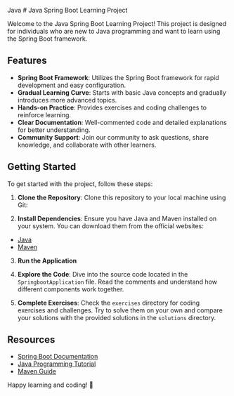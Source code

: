 Java # Java Spring Boot Learning Project

Welcome to the Java Spring Boot Learning Project! This project is designed for individuals who are new to Java
programming and want to learn using the Spring Boot framework.

## Features

- **Spring Boot Framework**: Utilizes the Spring Boot framework for rapid development and easy configuration.
- **Gradual Learning Curve**: Starts with basic Java concepts and gradually introduces more advanced topics.
- **Hands-on Practice**: Provides exercises and coding challenges to reinforce learning.
- **Clear Documentation**: Well-commented code and detailed explanations for better understanding.
- **Community Support**: Join our community to ask questions, share knowledge, and collaborate with other learners.

## Getting Started

To get started with the project, follow these steps:

1. **Clone the Repository**: Clone this repository to your local machine using Git:

2. **Install Dependencies**: Ensure you have Java and Maven installed on your system. You can download them from the
   official websites:

- [Java](https://www.oracle.com/java/)
- [Maven](https://maven.apache.org/)

3. **Run the Application**

4. **Explore the Code**: Dive into the source code located in the `SpringbootApplication` file. Read the comments and
   understand how different components work together.

5. **Complete Exercises**: Check the `exercises` directory for coding exercises and challenges. Try to solve them on
   your own and compare your solutions with the provided solutions in the `solutions` directory.

## Resources

- [Spring Boot Documentation](https://spring.io/projects/spring-boot)
- [Java Programming Tutorial](https://docs.oracle.com/javase/tutorial/)
- [Maven Guide](https://maven.apache.org/guides/)

Happy learning and coding! 🚀
